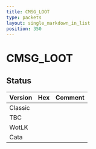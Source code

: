 ```yaml
---
title: CMSG_LOOT
type: packets
layout: single_markdown_in_list
position: 350
---
```


# CMSG_LOOT

## Status

Version | Hex | Comment
---------- | ---------- | ---------- 
Classic |  |  
TBC |  |  
WotLK |  |  
Cata |  |  
